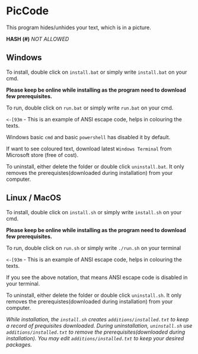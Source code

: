 # PicCode #

This program hides/unhides your text, which is in a picture.

**HASH (#)** *NOT ALLOWED*

## Windows ##

To install, double click on `install.bat` or simply write `install.bat` on your cmd.

**Please keep be online while installing as the program need to download few prerequisites.**



To run, double click on `run.bat` or simply write `run.bat` on your cmd.


`<-[93m` - This is an example of ANSI escape code, helps in colouring the texts.

Windows basic `cmd` and basic `powershell` has disabled it by default.


If want to see coloured text, download latest `Windows Terminal` from Microsoft store (free of cost).


To uninstall, either delete the folder or double click `uninstall.bat`. It only removes the prerequistes(downloaded during installation) from your computer.



## Linux / MacOS ##

To install, double click on `install.sh` or simply write `install.sh` on your cmd.

**Please keep be online while installing as the program need to download few prerequisites.**



To run, double click on `run.sh` or simply write `./run.sh`  on your terminal

`<-[93m` - This is an example of ANSI escape code, helps in colouring the texts.

If you see the above notation, that means ANSI escape code is disabled in your terminal.

To uninstall, either delete the folder or double click `uninstall.sh`. It only removes the prerequistes(downloaded during installation) from your computer.

*While installation, the `install.sh` creates `additions/installed.txt` to keep a record of prequisites downloaded. During uninstallation, `uninstall.sh` use `additions/installed.txt` to remove the prerequisites(downloaded during installation). You may edit `additions/installed.txt` to keep your desired packages.*
